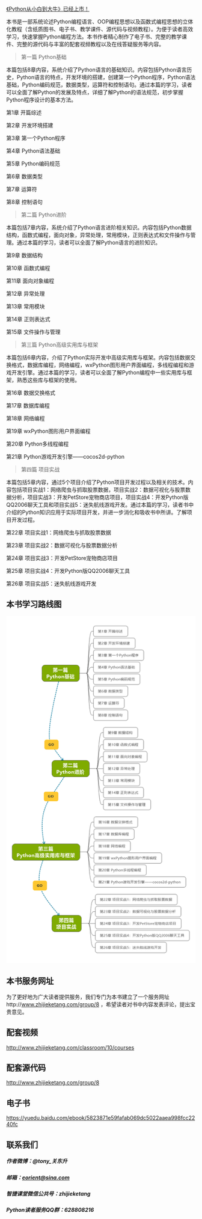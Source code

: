 
[《Python从小白到大牛》已经上市！](https://item.jd.com/12468732.html?dist=jd)


本书是一部系统论述Python编程语言、OOP编程思想以及函数式编程思想的立体化教程（含纸质图书、电子书、教学课件、源代码与视频教程）。为便于读者高效学习，快速掌握Python编程方法。本书作者精心制作了电子书、完整的教学课件、完整的源代码与丰富的配套视频教程以及在线答疑服务等内容。

>   第一篇 Python基础

本篇包括8章内容，系统介绍了Python语言的基础知识。内容包括Python语言历史，Python语言的特点，开发环境的搭建，创建第一个Python程序，Python语法基础，Python编码规范，数据类型，运算符和控制语句。通过本篇的学习，读者可以全面了解Python的发展及特点，详细了解Python的语法规范，初步掌握Python程序设计的基本方法。

第1章 开篇综述

第2章 开发环境搭建

第3章 第一个Python程序

第4章 Python语法基础

第5章 Python编码规范

第6章 数据类型

第7章 运算符

第8章 控制语句

>   第二篇 Python进阶

本篇包括7章内容，系统介绍了Python语言进阶相关知识。内容包括Python数据结构，函数式编程，面向对象，异常处理，常用模块，正则表达式和文件操作与管理。通过本篇的学习，读者可以全面了解Python语言的进阶知识。

第9章 数据结构

第10章 函数式编程

第11章 面向对象编程

第12章 异常处理

第13章 常用模块

第14章 正则表达式

第15章 文件操作与管理

>   第三篇 Python高级实用库与框架

本篇包括6章内容，介绍了Python实际开发中高级实用库与框架。内容包括数据交换格式，数据库编程，网络编程，wxPython图形用户界面编程，多线程编程和游戏开发引擎。通过本篇的学习，读者可以全面了解Python编程中一些实用库与框架，熟悉这些库与框架的使用。

第16章 数据交换格式

第17章 数据库编程

第18章 网络编程

第19章 wxPython图形用户界面编程

第20章 Python多线程编程

第21章 Python游戏开发引擎——cocos2d-python

>   第四篇 项目实战

本篇包括5章内容，通过5个项目介绍了Python项目开发过程以及相关的技术。内容包括项目实战1：网络爬虫与抓取股票数据，项目实战2：数据可视化与股票数据分析，项目实战3：开发PetStore宠物商店项目，项目实战4：开发Python版QQ2006聊天工具和项目实战5：迷失航线游戏开发。通过本篇的学习，读者书中介绍的Python知识应用于实际项目开发，并进一步消化和吸收书中所讲。了解项目开发过程。

第22章 项目实战1：网络爬虫与抓取股票数据

第23章 项目实战2：数据可视化与股票数据分析

第24章 项目实战3：开发PetStore宠物商店项目

第25章 项目实战4：开发Python版QQ2006聊天工具

第26章 项目实战5：迷失航线游戏开发

## 本书学习路线图

![本书学习路线图](images/map.jpg)

## 本书服务网址
为了更好地为广大读者提供服务，我们专门为本书建立了一个服务网址http://www.zhijieketang.com/group/8 ，希望读者对书中内容发表评论，提出宝贵意见。

## 配套视频
http://www.zhijieketang.com/classroom/10/courses

## 配套源代码
http://www.zhijieketang.com/group/8

## 电子书
https://yuedu.baidu.com/ebook/5823871e59fafab069dc5022aaea998fcc2240fc

## 联系我们
##### 作者微博：@tony_关东升
##### 邮箱：eorient@sina.com
##### 智捷课堂微信公共号：zhijieketang
##### Python读者服务QQ群：628808216
